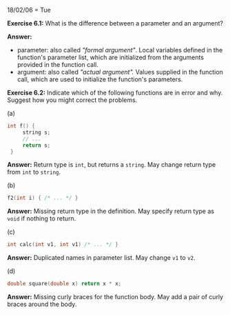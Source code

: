 18/02/06 = Tue

**Exercise 6.1:** What is the difference between a parameter and an argument?

**Answer:**

- parameter: also called *"formal argument"*. Local variables defined in the function's parameter list, which are initialized from the arguments provided in the function call.
- argument: also called *"actual argument".* Values supplied in the function call, which are used to initialize the function's parameters.

**Exercise 6.2:** Indicate which of the following functions are in error and why. 
Suggest how you might correct the problems.

(a) 

```c++
int f() {
     string s;
     // ...
     return s;
 }
```

**Answer:** Return type is `int`, but returns a `string`. May change return type from `int` to `string`.

(b)

```c++
f2(int i) { /* ... */ }
```

**Answer:** Missing return type in the definition. May specify return type as `void` if nothing to return.

(c)

```c++
int calc(int v1, int v1) /* ... */ }
```

**Answer:** Duplicated names in parameter list. May change `v1` to `v2`.

(d)

```c++
double square(double x) return x * x;
```

**Answer:** Missing curly braces for the function body. May add a pair of curly braces around the body.